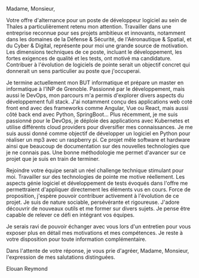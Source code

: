 Madame, Monsieur,

Votre offre d'alternance pour un poste de développeur logiciel au sein de Thales a particulièrement retenu mon attention. Travailler dans une entreprise reconnue pour ses projets ambitieux et innovants, notamment dans les domaines de la Défense & Sécurité, de l'Aéronautique & Spatial, et du Cyber & Digital, représente pour moi une grande source de motivation. Les dimensions techniques de ce poste, incluant le développement, les fortes exigences de qualité et les tests, ont motivé ma candidature. Contribuer à l'évolution de logiciels de pointe serait un objectif concret qui donnerait un sens particulier au poste que j'occuperai.

Je termine actuellement mon BUT informatique et prépare un master en informatique à l'INP de Grenoble. Passionné par le développement, mais aussi le DevOps, mon parcours m'a permis d'explorer divers aspects du développement full stack. J'ai notamment conçu des applications web coté front end avec des frameworks comme Angular, Vue ou React, mais aussi côté back end avec Python, SpringBoot...  Plus récemment, je me suis passionné pour le DevOps, je déploie des applications avec Kubernetes et utilise différents cloud providers pour diversifier mes connaissances. Je me suis aussi donné comme objectif de développer un logiciel en Python pour réaliser un mp3 avec un raspberry pi. Ce projet mêle software et hardware ainsi que beaucoup de documentation sur des nouvelles technologies que je ne connais pas. Une bonne méthodologie me permet d'avancer sur ce projet que je suis en train de terminer.

Rejoindre votre équipe serait un réel challenge technique stimulant pour moi. Travailler sur des technologies de pointe me motive réellement. Les aspects génie logiciel et développement de tests évoqués dans l'offre me permettraient d'appliquer directement les éléments vus en cours. Force de proposition, j'espère pouvoir contribuer activement à l'évolution de ce projet. Je suis de nature sociable, persévérante et rigoureuse. J'adore découvrir de nouveaux outils et me former sur divers sujets. Je pense être capable de relever ce défi en intégrant vos équipes.

Je serais ravi de pouvoir échanger avec vous lors d'un entretien pour vous exposer plus en détail mes motivations et mes compétences. Je reste à votre disposition pour toute information complémentaire.

Dans l'attente de votre réponse, je vous prie d'agréer, Madame, Monsieur, l'expression de mes salutations distinguées.

Elouan Reymond
